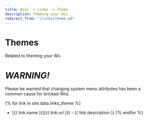 ```yaml
---
title: Wiki -> Links -> Theme
description: Theming your Wii.
redirect_from: "/links/theme.md"
---
```


# Themes

  Related to theming your Wii. 

# ***WARNING!***

  Please be warned that changing system menu attributes has been a common cause for bricked Wiis.

{% for link in site.data.links_theme %}
  * [{{ link.name }}]({{ link.url }}) - {{ link.description }}
{% endfor %}

